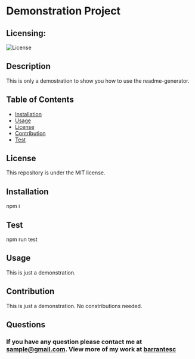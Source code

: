 # Demonstration Project

## Licensing:
![License](https://img.shields.io/badge/license-MIT-blue)

## Description
This is only a demostration to show you how to use the readme-generator.

## Table of Contents
* [Installation](#installation)
* [Usage](#usage)
* [License](#license)
* [Contribution](#contribution)
* [Test](#test)


## License
This repository is under the MIT license.

## Installation
npm i

## Test
npm run test

## Usage
This is just a demonstration.

## Contribution
This is just a demonstration. No constributions needed.

## Questions
### If you have any question please contact me at sample@gmail.com. View more of my work at [barrantesc](https://github.com/barrantesc)

